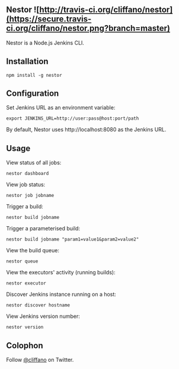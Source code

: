Nestor ![http://travis-ci.org/cliffano/nestor](https://secure.travis-ci.org/cliffano/nestor.png?branch=master)
------

Nestor is a Node.js Jenkins CLI.

Installation
------------

    npm install -g nestor

Configuration
-------------

Set Jenkins URL as an environment variable:

    export JENKINS_URL=http://user:pass@host:port/path

By default, Nestor uses http://localhost:8080 as the Jenkins URL.

Usage
-----

View status of all jobs:

    nestor dashboard

View job status:

    nestor job jobname

Trigger a build:

    nestor build jobname

Trigger a parameterised build:

    nestor build jobname "param1=value1&param2=value2"

View the build queue:

    nestor queue

View the executors' activity (running builds):

    nestor executor
    
Discover Jenkins instance running on a host:

    nestor discover hostname

View Jenkins version number:

    nestor version
    
Colophon
--------

Follow [@cliffano](http://twitter.com/cliffano) on Twitter.
